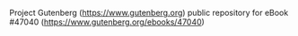 Project Gutenberg (https://www.gutenberg.org) public repository for eBook #47040 (https://www.gutenberg.org/ebooks/47040)
